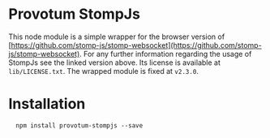 Provotum StompJs
================

This node module is a simple wrapper for the browser version of [https://github.com/stomp-js/stomp-websocket](https://github.com/stomp-js/stomp-websocket).
For any further information regarding the usage of StompJs see the linked version above.
Its license is available at `lib/LICENSE.txt`.
The wrapped module is fixed at `v2.3.0`.

# Installation

```
  npm install provotum-stompjs --save
```
